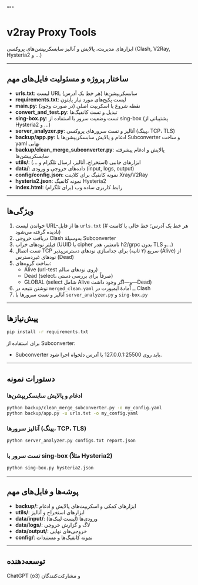 """
# v2ray Proxy Tools

ابزارهای مدیریت، پالایش و آنالیز سابسکریپشن‌های پروکسی (Clash, V2Ray, Hysteria2 و ...)

---

## ساختار پروژه و مسئولیت فایل‌های مهم

- **urls.txt**: لیست URL سابسکریپشن‌ها (هر خط یک آدرس)
- **requirements.txt**: لیست پکیج‌های مورد نیاز پایتون
- **main.py**: نقطه شروع یا اسکریپت اصلی (در صورت وجود)
- **convert_and_test.py**: تبدیل و تست کانفیگ‌ها
- **sing-box.py**: تست وضعیت سرور با استفاده از sing-box (پشتیبانی از Hysteria2 و ...)
- **server_analyzer.py**: آنالیز و تست سرورهای پروکسی (پینگ، TCP، TLS)
- **backup/app.py**: ادغام و پالایش سابسکریپشن‌ها با Subconverter و ساخت yaml نهایی
- **backup/clean_merge_subconverter.py**: پالایش و ادغام پیشرفته سابسکریپشن‌ها
- **utils/**: ابزارهای جانبی (استخراج، آنالیز، ارسال تلگرام و ...)
- **data/**: داده‌های خروجی و ورودی (input, logs, output)
- **config/config.json**: نمونه کانفیگ برای کلاینت Xray/V2Ray
- **hysteria2.json**: نمونه کانفیگ Hysteria2
- **index.html**: رابط کاربری ساده وب (برای تلگرام)

---

## ویژگی‌ها

1. خواندن لیست URL-ها از فایل `urls.txt` (هر خط یک آدرس؛ خط خالی یا کامنت # نادیده گرفته می‌شود)
2. دریافت خروجی Clash به‌وسیلهٔ Subconverter
3. فیلتر نودهای خراب (UUID یا cipher نامعتبر، هدر h2/grpc بدون TLS و...)
4. تست اتصال TCP سریع (۲ ثانیه) برای جداسازی نودهای دسترس‌پذیر (Alive) از نودهای غیردسترس (Dead)
5. ساخت گروه‌های:
   - Alive  (url-test روی نودهای سالم)
   - Dead   (select، صرفاً برای بررسی دستی)
   - GLOBAL (select شامل Alive و—اگر وجود داشت—Dead)
6. نوشتن نتیجه در `merged_clean.yaml` ــ آمادهٔ ایمپورت در Clash
7. آنالیز و تست سرورها با `server_analyzer.py` و `sing-box.py`

---

## پیش‌نیازها

```bash
pip install -r requirements.txt
```

برای استفاده از Subconverter:
- Subconverter باید روی 127.0.0.1:25500 یا آدرس دلخواه اجرا شود.

---

## دستورات نمونه

### ادغام و پالایش سابسکریپشن‌ها
```bash
python backup/clean_merge_subconverter.py -o my_config.yaml
python backup/app.py -u urls.txt -o my_config.yaml
```

### آنالیز سرورها (پینگ، TCP، TLS)
```bash
python server_analyzer.py configs.txt report.json
```

### تست سرور با sing-box (مثلاً Hysteria2)
```bash
python sing-box.py hysteria2.json
```

---

## پوشه‌ها و فایل‌های مهم

- **backup/**: ابزارهای کمکی و اسکریپت‌های پالایش و ادغام
- **utils/**: ابزارهای استخراج و آنالیز
- **data/input/**: ورودی‌ها (لیست لینک‌ها)
- **data/logs/**: لاگ و گزارش خروجی
- **data/output/**: خروجی‌های نهایی
- **config/**: نمونه کانفیگ‌ها و مستندات

---

## توسعه‌دهنده
ChatGPT (o3) و مشارکت‌کنندگان
```


